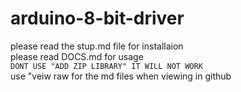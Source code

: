 # arduino-8-bit-driver
please read the  stup.md file for installaion                                                        
please read DOCS.md for usage                                                                                                                                         
```DONT USE "ADD ZIP LIBRARY" IT WILL NOT WORK```                   
use "veiw raw for the md files when viewing in github

